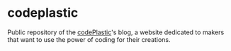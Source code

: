 # codeplastic

Public repository of the [codePlastic](http://www.codeplastic.com/)'s blog, a website dedicated to makers that want to use the power of coding for their creations. 
